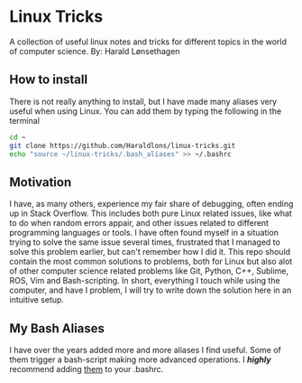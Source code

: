 # Linux Tricks
A collection of useful linux notes and tricks for different topics in the world of computer science.
By: Harald Lønsethagen

## How to install
There is not really anything to install, but I have made many aliases very useful when using Linux. You can add them by typing the following in the terminal
```bash
cd ~
git clone https://github.com/Haraldlons/linux-tricks.git
echo "source ~/linux-tricks/.bash_aliases" >> ~/.bashrc
```
## Motivation
I have, as many others, experience my fair share of debugging, often ending up in Stack Overflow.
This includes both pure Linux related issues, like what to do when random errors appair, and other issues related to different programming languages or tools. I have often found myself in a situation trying to solve the same issue several times, frustrated that I managed to solve this problem earlier, but can't remember how I did it. This repo should contain the most common solutions to problems, both for Linux but also alot of other computer science related problems like Git, Python, C++, Sublime, ROS, Vim and Bash-scripting. In short, everything I touch while using the computer, and have I problem, I will try to write down the solution here in an intuitive setup.

## My Bash Aliases
I have over the years added more and more aliases I find useful. Some of them trigger a bash-script making more advanced operations. I ***highly*** recommend adding [them](https://github.com/Haraldlons/linux-tricks/blob/master/.bash_aliases) to your .bashrc.

